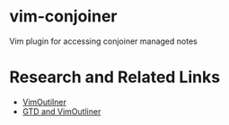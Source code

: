 vim-conjoiner
=============

Vim plugin for accessing conjoiner managed notes

Research and Related Links
==========================
* [VimOutilner](http://www.vimoutliner.org/)
* [GTD and VimOutliner](http://peterstuifzand.nl/gtd-vimoutliner.html)
